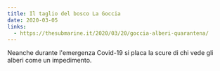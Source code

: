 ```yaml
---
title: Il taglio del bosco La Goccia
date: 2020-03-05
links:
  - https://thesubmarine.it/2020/03/20/goccia-alberi-quarantena/
---
```


Neanche durante l'emergenza Covid-19 si placa la scure di chi vede gli alberi come un impedimento.